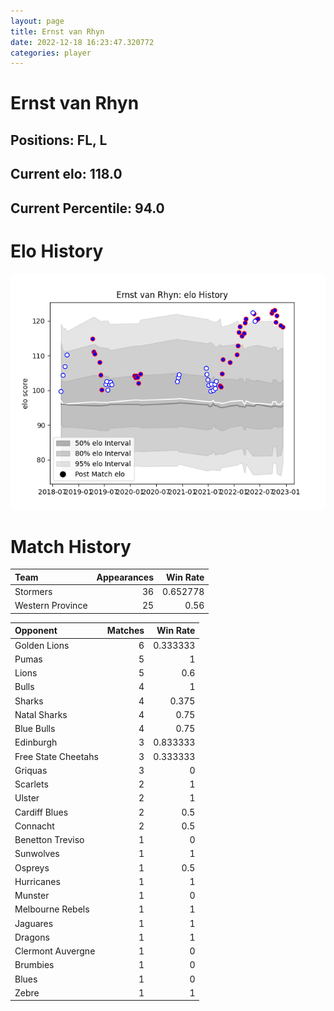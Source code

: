 ```yaml
---  
layout: page  
title: Ernst van Rhyn  
date: 2022-12-18 16:23:47.320772  
categories: player  
---
```

# Ernst van Rhyn

## Positions: FL, L

## Current elo: 118.0

## Current Percentile: 94.0

# Elo History


![elo history](history_ErnstvanRhyn.png)
# Match History


| Team             |   Appearances |   Win Rate |
|:-----------------|--------------:|-----------:|
| Stormers         |            36 |   0.652778 |
| Western Province |            25 |   0.56     |

| Opponent            |   Matches |   Win Rate |
|:--------------------|----------:|-----------:|
| Golden Lions        |         6 |   0.333333 |
| Pumas               |         5 |   1        |
| Lions               |         5 |   0.6      |
| Bulls               |         4 |   1        |
| Sharks              |         4 |   0.375    |
| Natal Sharks        |         4 |   0.75     |
| Blue Bulls          |         4 |   0.75     |
| Edinburgh           |         3 |   0.833333 |
| Free State Cheetahs |         3 |   0.333333 |
| Griquas             |         3 |   0        |
| Scarlets            |         2 |   1        |
| Ulster              |         2 |   1        |
| Cardiff Blues       |         2 |   0.5      |
| Connacht            |         2 |   0.5      |
| Benetton Treviso    |         1 |   0        |
| Sunwolves           |         1 |   1        |
| Ospreys             |         1 |   0.5      |
| Hurricanes          |         1 |   1        |
| Munster             |         1 |   0        |
| Melbourne Rebels    |         1 |   1        |
| Jaguares            |         1 |   1        |
| Dragons             |         1 |   1        |
| Clermont Auvergne   |         1 |   0        |
| Brumbies            |         1 |   0        |
| Blues               |         1 |   0        |
| Zebre               |         1 |   1        |